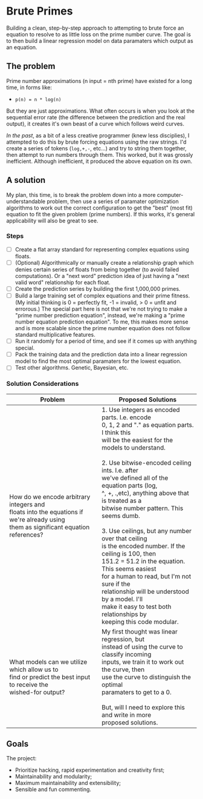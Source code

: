 # Brute Primes

Building a clean, step-by-step approach to attempting to brute force an equation to resolve to as little loss on the prime number curve. The goal is to then build a linear regression model on data paramaters which output as an equation.

## The problem

Prime number approximations (n input = nth prime) have existed for a long time, in forms like:

* `p(n) = n * log(n)`

But they are just approximations. What often occurs is when you look at the sequential error rate (the difference between the prediction and the real output), it creates it's own beast of a curve which follows weird curves.

*In the past*, as a bit of a less creative programmer (knew less disciplies), I attempted to do this by brute forcing equations using the raw strings. I'd create a series of tokens (`log,+,-`, etc...) and try to string them together, then attempt to run numbers through them. This worked, but it was grossly inefficient. Although inefficient, it produced the above equation on its own.

## A solution

My plan, this time, is to break the problem down into a more computer-understandable problem, then use a series of paramater optimization algorithms to work out the correct configuration to get the "best" (most fit) equation to fit the given problem (prime numbers). If this works, it's general applicability will also be great to see.

### Steps

* [ ] Create a flat array standard for representing complex equations using floats.
* [ ] (Optional) Algorithmically or manually create a relationship graph which denies certain series of floats from being together (to avoid failed computations). Or a "next word" prediction idea of just having a "next valid word" relationship for each float.
* [ ] Create the prediction series by building the first 1,000,000 primes.
* [ ] Build a large training set of complex equations and their prime fitness.
  (My initial thinking is 0 = perfectly fit, -1 = invalid, > 0 = unfit and errorous.)
  The special part here is not that we're not trying to make a "prime number prediction equation", instead, we're making a "prime number equation prediction equation". To me, this makes more sense and is more scalable since the prime number equation does not follow standard multiplicative features.
* [ ] Run it randomly for a period of time, and see if it comes up with anything special.
* [ ] Pack the training data and the prediction data into a linear regression model to find the most optimal paramaters for the lowest equation.
* [ ] Test other algorithms. Genetic, Bayesian, etc.

### Solution Considerations

| Problem                                                                                                                                     | Proposed Solutions                                                                                                                                                                                                                                                                                                                                                                                                                                                                                                                                                                                                                                                                                                                                  |
| ------------------------------------------------------------------------------------------------------------------------------------------- | --------------------------------------------------------------------------------------------------------------------------------------------------------------------------------------------------------------------------------------------------------------------------------------------------------------------------------------------------------------------------------------------------------------------------------------------------------------------------------------------------------------------------------------------------------------------------------------------------------------------------------------------------------------------------------------------------------------------------------------------------- |
| How do we encode arbitrary integers and<br />floats into the equations if we're already using<br />them as significant equation references? | 1. Use integers as encoded parts. I.e. encode<br />0, 1, 2 and "." as equation parts. I think this<br />will be the easiest for the models to understand.<br /><br />2. Use bitwise-encoded ceiling ints. I.e. after<br />we've defined all of the equation parts (log,<br />^, +, .,etc), anything above that is treated as a<br />bitwise number pattern. This seems dumb.<br /><br />3. Use ceilings, but any number over that ceiling<br />is the encoded number. If the ceiling is 100, then<br />151.2 = 51.2 in the equation. This seems easiest<br />for a human to read, but I'm not sure if the <br />relationship will be understood by a model. I'll<br />make it easy to test both relationships by <br />keeping this code modular. |
| What models can we utilize which allow us to<br />find or predict the best input to receive the<br />wished-for output?                     | My first thought was linear regression, but<br />instead of using the curve to classify incoming<br />inputs, we train it to work out the curve, then<br />use the curve to distinguish the optimal<br />paramaters to get to a 0.<br /><br />But, will I need to explore this and write in more <br />proposed solutions.                                                                                                                                                                                                                                                                                                                                                                                                                         |

## Goals

The project:

* Prioritize hacking, rapid experimentation and creativity first;
* Maintainability and modularity;
* Maximum maintainability and extensibility;
* Sensible and fun commenting.

